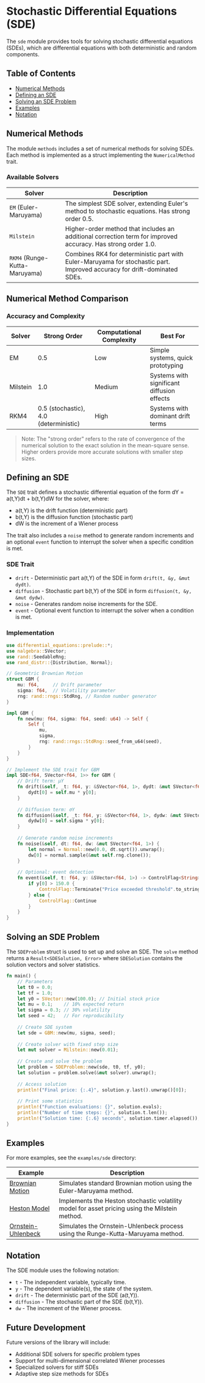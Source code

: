 # Stochastic Differential Equations (SDE)

The `sde` module provides tools for solving stochastic differential equations (SDEs), which are differential equations with both deterministic and random components.

## Table of Contents

- [Numerical Methods](#numerical-methods)
- [Defining an SDE](#defining-an-sde)
- [Solving an SDE Problem](#solving-an-sde-problem)
- [Examples](#examples)
- [Notation](#notation)

## Numerical Methods

The module `methods` includes a set of numerical methods for solving SDEs. Each method is implemented as a struct implementing the `NumericalMethod` trait.

### Available Solvers

| Solver | Description |
|--------|-------------|
| `EM` (Euler-Maruyama) | The simplest SDE solver, extending Euler's method to stochastic equations. Has strong order 0.5. |
| `Milstein` | Higher-order method that includes an additional correction term for improved accuracy. Has strong order 1.0. |
| `RKM4` (Runge-Kutta-Maruyama) | Combines RK4 for deterministic part with Euler-Maruyama for stochastic part. Improved accuracy for drift-dominated SDEs. |

## Numerical Method Comparison

### Accuracy and Complexity

| Solver | Strong Order | Computational Complexity | Best For |
|--------|-------------|--------------------------|----------|
| EM | 0.5 | Low | Simple systems, quick prototyping |
| Milstein | 1.0 | Medium | Systems with significant diffusion effects |
| RKM4 | 0.5 (stochastic), 4.0 (deterministic) | High | Systems with dominant drift terms |

> Note: The "strong order" refers to the rate of convergence of the numerical solution to the exact solution in the mean-square sense. Higher orders provide more accurate solutions with smaller step sizes.

## Defining an SDE

The `SDE` trait defines a stochastic differential equation of the form dY = a(t,Y)dt + b(t,Y)dW for the solver, where:
- a(t,Y) is the drift function (deterministic part)
- b(t,Y) is the diffusion function (stochastic part)
- dW is the increment of a Wiener process

The trait also includes a `noise` method to generate random increments and an optional `event` function to interrupt the solver when a specific condition is met.

### SDE Trait
* `drift` - Deterministic part a(t,Y) of the SDE in form `drift(t, &y, &mut dydt)`.
* `diffusion` - Stochastic part b(t,Y) of the SDE in form `diffusion(t, &y, &mut dydw)`.
* `noise` - Generates random noise increments for the SDE.
* `event` - Optional event function to interrupt the solver when a condition is met.

### Implementation
```rust
use differential_equations::prelude::*;
use nalgebra::SVector;
use rand::SeedableRng;
use rand_distr::{Distribution, Normal};

// Geometric Brownian Motion
struct GBM {
    mu: f64,     // Drift parameter
    sigma: f64,  // Volatility parameter
    rng: rand::rngs::StdRng, // Random number generator
}

impl GBM {
    fn new(mu: f64, sigma: f64, seed: u64) -> Self {
        Self {
            mu,
            sigma,
            rng: rand::rngs::StdRng::seed_from_u64(seed),
        }
    }
}

// Implement the SDE trait for GBM
impl SDE<f64, SVector<f64, 1>> for GBM {
    // Drift term: μY
    fn drift(&self, _t: f64, y: &SVector<f64, 1>, dydt: &mut SVector<f64, 1>) {
        dydt[0] = self.mu * y[0];
    }
    
    // Diffusion term: σY
    fn diffusion(&self, _t: f64, y: &SVector<f64, 1>, dydw: &mut SVector<f64, 1>) {
        dydw[0] = self.sigma * y[0];
    }
    
    // Generate random noise increments
    fn noise(&self, dt: f64, dw: &mut SVector<f64, 1>) {
        let normal = Normal::new(0.0, dt.sqrt()).unwrap();
        dw[0] = normal.sample(&mut self.rng.clone());
    }
    
    // Optional: event detection
    fn event(&self, t: f64, y: &SVector<f64, 1>) -> ControlFlag<String> {
        if y[0] > 150.0 {
            ControlFlag::Terminate("Price exceeded threshold".to_string())
        } else {
            ControlFlag::Continue
        }
    }
}
```

## Solving an SDE Problem

The `SDEProblem` struct is used to set up and solve an SDE. The `solve` method returns a `Result<SDESolution, Error>` where `SDESolution` contains the solution vectors and solver statistics.

```rust
fn main() {
    // Parameters
    let t0 = 0.0;
    let tf = 1.0;
    let y0 = SVector::new(100.0); // Initial stock price
    let mu = 0.1;    // 10% expected return
    let sigma = 0.3; // 30% volatility
    let seed = 42;   // For reproducibility
    
    // Create SDE system
    let sde = GBM::new(mu, sigma, seed);
    
    // Create solver with fixed step size
    let mut solver = Milstein::new(0.01);
    
    // Create and solve the problem
    let problem = SDEProblem::new(sde, t0, tf, y0);
    let solution = problem.solve(&mut solver).unwrap();
    
    // Access solution
    println!("Final price: {:.4}", solution.y.last().unwrap()[0]);
    
    // Print some statistics
    println!("Function evaluations: {}", solution.evals);
    println!("Number of time steps: {}", solution.t.len());
    println!("Solution time: {:.6} seconds", solution.timer.elapsed());
}
```

## Examples

For more examples, see the `examples/sde` directory:

| Example | Description |
|---------|-------------|
| [Brownian Motion](../../examples/sde/01_brownian_motion/main.rs) | Simulates standard Brownian motion using the Euler-Maruyama method. |
| [Heston Model](../../examples/sde/02_heston_model/main.rs) | Implements the Heston stochastic volatility model for asset pricing using the Milstein method. |
| [Ornstein-Uhlenbeck](../../examples/sde/03_ornstein_uhlenbeck/main.rs) | Simulates the Ornstein-Uhlenbeck process using the Runge-Kutta-Maruyama method. |

## Notation

The SDE module uses the following notation:
- `t` - The independent variable, typically time.
- `y` - The dependent variable(s), the state of the system.
- `drift` - The deterministic part of the SDE (a(t,Y)).
- `diffusion` - The stochastic part of the SDE (b(t,Y)).
- `dw` - The increment of the Wiener process.

## Future Development

Future versions of the library will include:
- Additional SDE solvers for specific problem types
- Support for multi-dimensional correlated Wiener processes
- Specialized solvers for stiff SDEs
- Adaptive step size methods for SDEs

